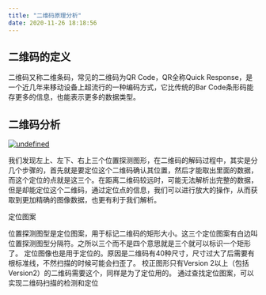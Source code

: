 ```yaml
---
title: "二维码原理分析"
date: 2020-11-26 18:18:56
---
```


## 二维码的定义
二维码又称二维条码，常见的二维码为QR Code，QR全称Quick Response，是一个近几年来移动设备上超流行的一种编码方式，它比传统的Bar Code条形码能存更多的信息，也能表示更多的数据类型。

## 二维码分析
[![undefined](http://openluat-luatcommunity.oss-cn-hangzhou.aliyuncs.com/images/20201117150425297_二维码.png "undefined")](undefined "undefined")


我们发现左上、左下、右上三个位置探测图形，在二维码的解码过程中，其实是分几个步骤的，首先就是要定位这个二维码确认其位置，然后才能取出里面的数据，而这个定位的点就是这三个。在距离二维码较远时，可能无法解析出完整的数据，但是却能定位这个二维码，通过定位点的信息，我们可以进行放大的操作，从而获取到更加精确的图像数据，也更有利于我们解析。

定位图案

位置探测图型是定位图案，用于标记二维码的矩形大小。这三个定位图案有白边叫位置探测图型分隔符。之所以三个而不是四个意思就是三个就可以标识一个矩形了。
定位图像也是用于定位的。原因是二维码有40种尺寸，尺寸过大了后需要有根标准线，不然扫描的时候可能会扫歪了。
校正图形只有Version 2以上（包括Version2）的二维码需要这个，同样是为了定位用的。
通过查找定位图案，可以实现二维码扫描的检测和定位
